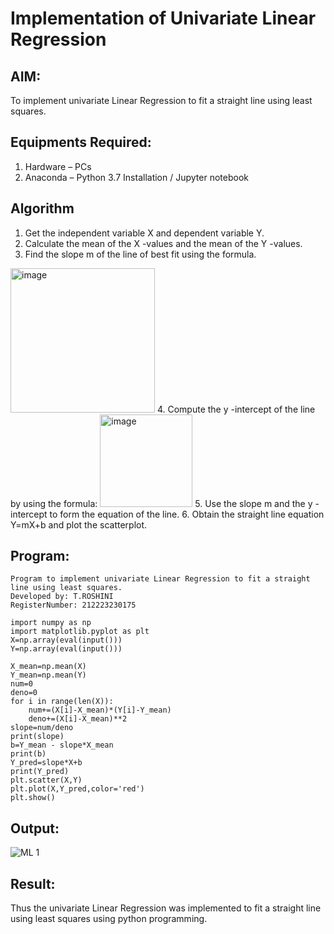 # Implementation of Univariate Linear Regression

## AIM:

To implement univariate Linear Regression to fit a straight line using least squares.

## Equipments Required:

1. Hardware – PCs
2. Anaconda – Python 3.7 Installation / Jupyter notebook

## Algorithm

1. Get the independent variable X and dependent variable Y.
2. Calculate the mean of the X -values and the mean of the Y -values.
3. Find the slope m of the line of best fit using the formula. 
<img width="231" alt="image" src="https://user-images.githubusercontent.com/93026020/192078527-b3b5ee3e-992f-46c4-865b-3b7ce4ac54ad.png">
4. Compute the y -intercept of the line by using the formula:
<img width="148" alt="image" src="https://user-images.githubusercontent.com/93026020/192078545-79d70b90-7e9d-4b85-9f8b-9d7548a4c5a4.png">
5. Use the slope m and the y -intercept to form the equation of the line.
6. Obtain the straight line equation Y=mX+b and plot the scatterplot.


## Program:

```
Program to implement univariate Linear Regression to fit a straight line using least squares.
Developed by: T.ROSHINI
RegisterNumber: 212223230175

import numpy as np
import matplotlib.pyplot as plt
X=np.array(eval(input()))
Y=np.array(eval(input()))

X_mean=np.mean(X)
Y_mean=np.mean(Y)
num=0
deno=0
for i in range(len(X)):
    num+=(X[i]-X_mean)*(Y[i]-Y_mean)
    deno+=(X[i]-X_mean)**2
slope=num/deno
print(slope)
b=Y_mean - slope*X_mean
print(b)
Y_pred=slope*X+b
print(Y_pred)
plt.scatter(X,Y)
plt.plot(X,Y_pred,color='red')
plt.show() 
```

## Output:

![ML 1](https://github.com/user-attachments/assets/7acaa317-780a-4e8f-98df-8b3f38557c47)

## Result:

Thus the univariate Linear Regression was implemented to fit a straight line using least squares using python programming.
